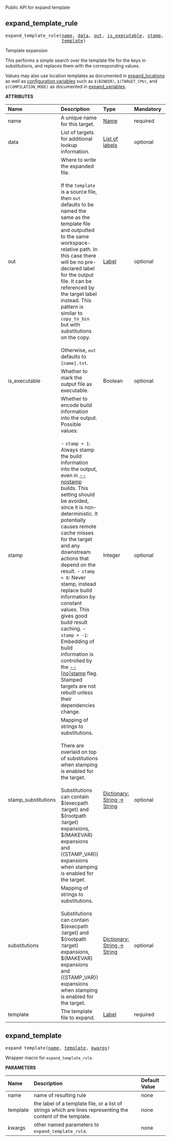 <!-- Generated with Stardoc: http://skydoc.bazel.build -->

Public API for expand template

<a id="expand_template_rule"></a>

## expand_template_rule

<pre>
expand_template_rule(<a href="#expand_template_rule-name">name</a>, <a href="#expand_template_rule-data">data</a>, <a href="#expand_template_rule-out">out</a>, <a href="#expand_template_rule-is_executable">is_executable</a>, <a href="#expand_template_rule-stamp">stamp</a>, <a href="#expand_template_rule-stamp_substitutions">stamp_substitutions</a>, <a href="#expand_template_rule-substitutions">substitutions</a>,
                     <a href="#expand_template_rule-template">template</a>)
</pre>

Template expansion

This performs a simple search over the template file for the keys in substitutions,
and replaces them with the corresponding values.

Values may also use location templates as documented in
[expand_locations](https://github.com/bazel-contrib/bazel-lib/blob/main/docs/expand_make_vars.md#expand_locations)
as well as [configuration variables](https://docs.bazel.build/versions/main/skylark/lib/ctx.html#var)
such as `$(BINDIR)`, `$(TARGET_CPU)`, and `$(COMPILATION_MODE)` as documented in
[expand_variables](https://github.com/bazel-contrib/bazel-lib/blob/main/docs/expand_make_vars.md#expand_variables).

**ATTRIBUTES**


| Name  | Description | Type | Mandatory | Default |
| :------------- | :------------- | :------------- | :------------- | :------------- |
| <a id="expand_template_rule-name"></a>name |  A unique name for this target.   | <a href="https://bazel.build/concepts/labels#target-names">Name</a> | required |  |
| <a id="expand_template_rule-data"></a>data |  List of targets for additional lookup information.   | <a href="https://bazel.build/concepts/labels">List of labels</a> | optional |  `[]`  |
| <a id="expand_template_rule-out"></a>out |  Where to write the expanded file.<br><br>If the `template` is a source file, then `out` defaults to be named the same as the template file and outputted to the same workspace-relative path. In this case there will be no pre-declared label for the output file. It can be referenced by the target label instead. This pattern is similar to `copy_to_bin` but with substitutions on the copy.<br><br>Otherwise, `out` defaults to `[name].txt`.   | <a href="https://bazel.build/concepts/labels">Label</a> | optional |  `None`  |
| <a id="expand_template_rule-is_executable"></a>is_executable |  Whether to mark the output file as executable.   | Boolean | optional |  `False`  |
| <a id="expand_template_rule-stamp"></a>stamp |  Whether to encode build information into the output. Possible values:<br><br>- `stamp = 1`: Always stamp the build information into the output, even in     [--nostamp](https://docs.bazel.build/versions/main/user-manual.html#flag--stamp) builds.     This setting should be avoided, since it is non-deterministic.     It potentially causes remote cache misses for the target and     any downstream actions that depend on the result. - `stamp = 0`: Never stamp, instead replace build information by constant values.     This gives good build result caching. - `stamp = -1`: Embedding of build information is controlled by the     [--[no]stamp](https://docs.bazel.build/versions/main/user-manual.html#flag--stamp) flag.     Stamped targets are not rebuilt unless their dependencies change.   | Integer | optional |  `-1`  |
| <a id="expand_template_rule-stamp_substitutions"></a>stamp_substitutions |  Mapping of strings to substitutions.<br><br>There are overlaid on top of substitutions when stamping is enabled for the target.<br><br>Substitutions can contain $(execpath :target) and $(rootpath :target) expansions, $(MAKEVAR) expansions and {{STAMP_VAR}} expansions when stamping is enabled for the target.   | <a href="https://bazel.build/rules/lib/dict">Dictionary: String -> String</a> | optional |  `{}`  |
| <a id="expand_template_rule-substitutions"></a>substitutions |  Mapping of strings to substitutions.<br><br>Substitutions can contain $(execpath :target) and $(rootpath :target) expansions, $(MAKEVAR) expansions and {{STAMP_VAR}} expansions when stamping is enabled for the target.   | <a href="https://bazel.build/rules/lib/dict">Dictionary: String -> String</a> | optional |  `{}`  |
| <a id="expand_template_rule-template"></a>template |  The template file to expand.   | <a href="https://bazel.build/concepts/labels">Label</a> | required |  |


<a id="expand_template"></a>

## expand_template

<pre>
expand_template(<a href="#expand_template-name">name</a>, <a href="#expand_template-template">template</a>, <a href="#expand_template-kwargs">kwargs</a>)
</pre>

Wrapper macro for `expand_template_rule`.

**PARAMETERS**


| Name  | Description | Default Value |
| :------------- | :------------- | :------------- |
| <a id="expand_template-name"></a>name |  name of resulting rule   |  none |
| <a id="expand_template-template"></a>template |  the label of a template file, or a list of strings which are lines representing the content of the template.   |  none |
| <a id="expand_template-kwargs"></a>kwargs |  other named parameters to `expand_template_rule`.   |  none |


